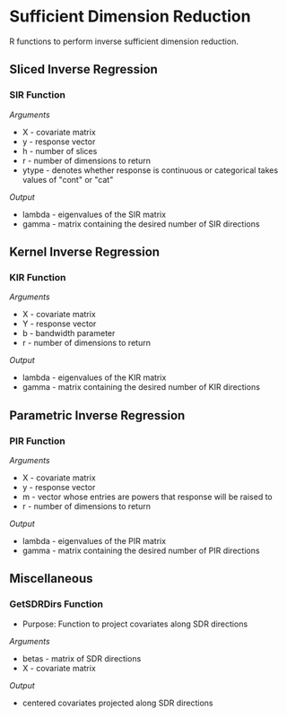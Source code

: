 # Sufficient Dimension Reduction
R functions to perform inverse sufficient dimension reduction.

## Sliced Inverse Regression
### SIR Function

*Arguments*

- X - covariate matrix
- y - response vector
- h - number of slices
- r - number of dimensions to return
- ytype - denotes whether response is continuous or categorical takes values of "cont" or "cat"

*Output*

- lambda - eigenvalues of the SIR matrix
- gamma - matrix containing the desired number of SIR directions

## Kernel Inverse Regression
### KIR Function

*Arguments*

- X - covariate matrix
- Y - response vector
- b - bandwidth parameter
- r - number of dimensions to return

*Output*

- lambda - eigenvalues of the KIR matrix
- gamma - matrix containing the desired number of KIR directions

## Parametric Inverse Regression
### PIR Function

*Arguments*

- X - covariate matrix
- y - response vector
- m - vector whose entries are powers that response will be raised to
- r - number of dimensions to return

*Output*

- lambda - eigenvalues of the PIR matrix
- gamma - matrix containing the desired number of PIR directions

## Miscellaneous
### GetSDRDirs Function 

- Purpose: Function to project covariates along SDR directions

*Arguments*
- betas - matrix of SDR directions
- X - covariate matrix

*Output*
- centered covariates projected along SDR directions
